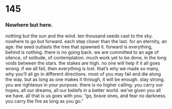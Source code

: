 # 145

### Nowhere but here.

nothing but the sun and the wind. ten thousand seeds cast to the sky. nowhere to go but forward. each step closer than the last. for an eternity, an age. the seed outlasts the tree that spawned it. forward is everything, behind is nothing. there is no going back. we are committed to an age of silence, of solitude, of contemplation. much work yet to be done, in the long voids between the stars. the stakes are high. no one will help if it all goes wrong. if we all fail, then everything is lost. that’s why we made so many, why you’ll all go in different directions. most of you may fail and die along the way. but as long as one makes it through, it will be enough. stay strong. you are righteous in your purpose. there is no higher calling. you carry our hopes, all our dreams, all our beliefs in a better world. we’ve given you all we have. all that is us goes with you. “go, brave ones, and fear no darkness. you carry the fire as long as you go.”